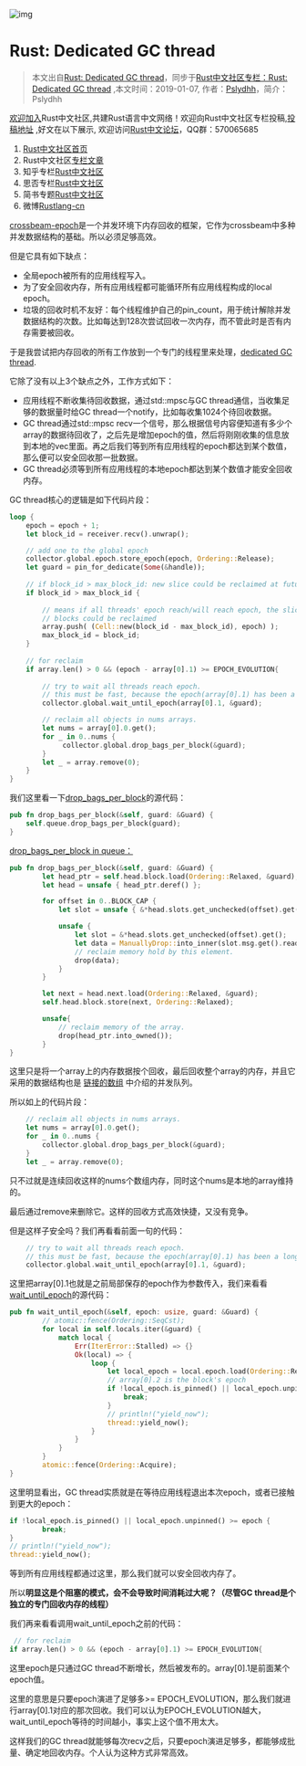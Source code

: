 ![img](https://images.wallpaperscraft.com/image/clouds_mountains_art_127406_1366x768.jpg)

# Rust: Dedicated GC thread

> 本文出自[Rust: Dedicated GC thread](https://zhuanlan.zhihu.com/p/54085497)，同步于[Rust中文社区专栏：Rust: Dedicated GC thread](https://rustlang-cn.org/read/rust/2019/rust-dedicated-gc-thread.html) ,本文时间：2019-01-07, 作者：[Pslydhh](https://www.zhihu.com/people/Pslydhh/activities)，简介：Pslydhh

[欢迎加入](https://github.com/rustlang-cn/Important/issues/1)Rust中文社区,共建Rust语言中文网络！欢迎向Rust中文社区专栏投稿,[投稿地址](https://github.com/rustlang-cn/rustlang-cn) ,好文在以下展示, 欢迎访问[Rust中文论坛](https://github.com/rustlang-cn/forum/issues)，QQ群：570065685

1. [Rust中文社区首页](https://rustlang-cn.org)
2. Rust中文社区[专栏文章](https://rustlang-cn.org/read/rust/)
3. 知乎专栏[Rust中文社区](https://zhuanlan.zhihu.com/rustlang-cn)
4. 思否专栏[Rust中文社区](https://segmentfault.com/blog/rust-lang)
5. 简书专题[Rust中文社区](https://www.jianshu.com/c/2efae7198ea3)
6. 微博[Rustlang-cn](https://weibo.com/kriry)

[crossbeam-epoch](https://zhuanlan.zhihu.com/p/44169722)是一个并发环境下内存回收的框架，它作为crossbeam中多种并发数据结构的基础。所以必须足够高效。

但是它具有如下缺点：

* 全局epoch被所有的应用线程写入。
* 为了安全回收内存，所有应用线程都可能循环所有应用线程构成的local epoch。
* 垃圾的回收时机不友好：每个线程维护自己的pin_count，用于统计解除并发数据结构的次数。比如每达到128次尝试回收一次内存，而不管此时是否有内存需要被回收。

于是我尝试把内存回收的所有工作放到一个专门的线程里来处理，[dedicated GC thread](https://github.com/crossbeam-rs/crossbeam/issues/287).

它除了没有以上3个缺点之外，工作方式如下：

* 应用线程不断收集待回收数据，通过std::mpsc与GC thread通信，当收集足够的数据量时给GC thread一个notify，比如每收集1024个待回收数据。
* GC thread通过std::mpsc recv一个信号，那么根据信号内容便知道有多少个array的数据待回收了，之后先是增加epoch的值，然后将刚刚收集的信息放到本地的vec里面。再之后我们等到所有应用线程的epoch都达到某个数值，那么便可以安全回收那一批数据。
* GC thread必须等到所有应用线程的本地epoch都达到某个数值才能安全回收内存。

GC thread核心的逻辑是如下代码片段：

```rust
loop {
    epoch = epoch + 1;
    let block_id = receiver.recv().unwrap();

    // add one to the global epoch
    collector.global.epoch.store_epoch(epoch, Ordering::Release);
    let guard = pin_for_dedicate(Some(&handle));
    
    // if block_id > max_block_id: new slice could be reclaimed at future.
    if block_id > max_block_id {
    
        // means if all threads' epoch reach/will reach epoch, the slice(.., block_id) of queue
        // blocks could be reclaimed
        array.push( (Cell::new(block_id - max_block_id), epoch) );
        max_block_id = block_id;
    }
    
    // for reclaim
    if array.len() > 0 && (epoch - array[0].1) >= EPOCH_EVOLUTION{
    
        // try to wait all threads reach epoch. 
        // this must be fast, because the epoch(array[0].1) has been a long time.....
        collector.global.wait_until_epoch(array[0].1, &guard);

        // reclaim all objects in nums arrays.
        let nums = array[0].0.get();
        for _ in 0..nums {
             collector.global.drop_bags_per_block(&guard);
        }
        let _ = array.remove(0);
    }
}
```

我们这里看一下[drop_bags_per_block](https://github.com/Pslydhh/crossbeam/blob/dec65b57eafc9100730129e298173ed06fc2497e/crossbeam-epoch/src/internal.rs#L190)的源代码：

```rust
pub fn drop_bags_per_block(&self, guard: &Guard) {
    self.queue.drop_bags_per_block(guard);
}
```

[drop_bags_per_block in queue：](https://github.com/Pslydhh/crossbeam/blob/dec65b57eafc9100730129e298173ed06fc2497e/crossbeam-epoch/src/sync/queue.rs#L80)

```rust
pub fn drop_bags_per_block(&self, guard: &Guard) {
        let head_ptr = self.head.block.load(Ordering::Relaxed, &guard);
        let head = unsafe { head_ptr.deref() };

        for offset in 0..BLOCK_CAP {
            let slot = unsafe { &*head.slots.get_unchecked(offset).get() };

            unsafe {
                let slot = &*head.slots.get_unchecked(offset).get();
                let data = ManuallyDrop::into_inner(slot.msg.get().read());
                // reclaim memory hold by this element.
                drop(data);
            }
        }

        let next = head.next.load(Ordering::Relaxed, &guard);
        self.head.block.store(next, Ordering::Relaxed);

        unsafe{
            // reclaim memory of the array.
            drop(head_ptr.into_owned());
        }
}
```

这里只是将一个array上的内存数据按个回收，最后回收整个array的内存，并且它采用的数据结构也是 [链接的数组](https://zhuanlan.zhihu.com/p/34974186) 中介绍的并发队列。

所以如上的代码片段：

```rust
    // reclaim all objects in nums arrays.
    let nums = array[0].0.get();
    for _ in 0..nums {
        collector.global.drop_bags_per_block(&guard);
    }
    let _ = array.remove(0);
```

只不过就是连续回收这样的nums个数组内存，同时这个nums是本地的array维持的。

最后通过remove来删除它。这样的回收方式高效快捷，又没有竞争。

但是这样子安全吗？我们再看看前面一句的代码：

```rust
    // try to wait all threads reach epoch. 
    // this must be fast, because the epoch(array[0].1) has been a long time.....
    collector.global.wait_until_epoch(array[0].1, &guard);
```

这里把array[0].1也就是之前局部保存的epoch作为参数传入，我们来看看[wait_until_epoch](https://github.com/Pslydhh/crossbeam/blob/dec65b57eafc9100730129e298173ed06fc2497e/crossbeam-epoch/src/internal.rs#L169)的源代码：

```rust
pub fn wait_until_epoch(&self, epoch: usize, guard: &Guard) {
        // atomic::fence(Ordering::SeqCst);
        for local in self.locals.iter(&guard) {
            match local {
                Err(IterError::Stalled) => {}
                Ok(local) => {
                    loop {
                        let local_epoch = local.epoch.load(Ordering::Relaxed);
                        // array[0].2 is the block's epoch
                        if !local_epoch.is_pinned() || local_epoch.unpinned() >= epoch {
                            break;
                        }
                        // println!("yield_now");
                        thread::yield_now();
                    }                
                }
            }
        }
        atomic::fence(Ordering::Acquire);
}
```

这里明显看出，GC thread实质就是在等待应用线程退出本次epoch，或者已接触到更大的epoch：

```rust
if !local_epoch.is_pinned() || local_epoch.unpinned() >= epoch {
        break;
}
// println!("yield_now");
thread::yield_now();
```

等到所有应用线程都通过这里，那么我们就可以安全回收内存了。

所以**明显这是个阻塞的模式，会不会导致时间消耗过大呢？（尽管GC thread是个独立的专门回收内存的线程）**

我们再来看看调用wait_until_epoch之前的代码：

```rust
 // for reclaim
if array.len() > 0 && (epoch - array[0].1) >= EPOCH_EVOLUTION{
```

这里epoch是只通过GC thread不断增长，然后被发布的。array[0].1是前面某个epoch值。

这里的意思是只要epoch演进了足够多>= EPOCH_EVOLUTION，那么我们就进行array[0].1对应的那次回收。我们可以认为EPOCH_EVOLUTION越大，wait_until_epoch等待的时间越小，事实上这个值不用太大。

这样我们的GC thread就能够每次recv之后，只要epoch演进足够多，都能够成批量、确定地回收内存。个人认为这种方式非常高效。
